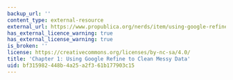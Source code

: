 ```yaml
---
backup_url: ''
content_type: external-resource
external_url: https://www.propublica.org/nerds/item/using-google-refine-for-data-cleaning
has_external_licence_warning: true
has_external_license_warning: true
is_broken: ''
license: https://creativecommons.org/licenses/by-nc-sa/4.0/
title: 'Chapter 1: Using Google Refine to Clean Messy Data'
uid: bf315982-448b-4a25-a2f3-61b177903c15
---
```


